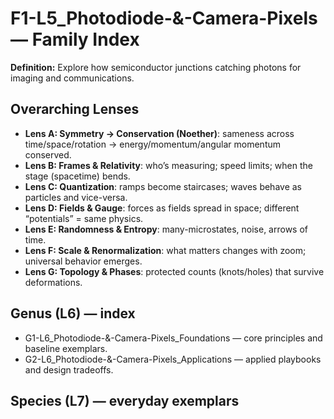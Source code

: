 # F1-L5_Photodiode-&-Camera-Pixels — Family Index
**Definition:** Explore how semiconductor junctions catching photons for imaging and communications.

## Overarching Lenses

- **Lens A: Symmetry -> Conservation (Noether)**: sameness across time/space/rotation → energy/momentum/angular momentum conserved.
- **Lens B: Frames & Relativity**: who’s measuring; speed limits; when the stage (spacetime) bends.
- **Lens C: Quantization**: ramps become staircases; waves behave as particles and vice-versa.
- **Lens D: Fields & Gauge**: forces as fields spread in space; different “potentials” = same physics.
- **Lens E: Randomness & Entropy**: many-microstates, noise, arrows of time.
- **Lens F: Scale & Renormalization**: what matters changes with zoom; universal behavior emerges.
- **Lens G: Topology & Phases**: protected counts (knots/holes) that survive deformations.

## Genus (L6) — index
- G1-L6_Photodiode-&-Camera-Pixels_Foundations — core principles and baseline exemplars.
- G2-L6_Photodiode-&-Camera-Pixels_Applications — applied playbooks and design tradeoffs.

## Species (L7) — everyday exemplars
